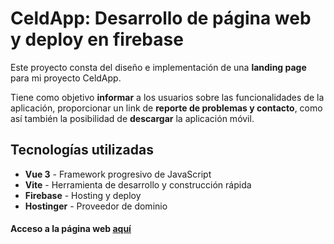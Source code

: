 # CeldApp: Desarrollo de página web y deploy en firebase

Este proyecto consta del diseño e implementación de una **landing page** para mi proyecto CeldApp.  
  
Tiene como objetivo **informar** a los usuarios sobre las funcionalidades de la aplicación, proporcionar un link de **reporte de problemas y contacto**, como así también la posibilidad de **descargar** la aplicación móvil.

## Tecnologías utilizadas

+ **Vue 3** - Framework progresivo de JavaScript
+ **Vite** - Herramienta de desarrollo y construcción rápida
+ **Firebase** - Hosting y deploy
+ **Hostinger** - Proveedor de dominio

  
#### Acceso a la página web [aquí](https://celdapp.site)
